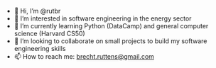 - 👋 Hi, I’m @rutbr
- 👀 I’m interested in software engineering in the energy sector
- 🌱 I’m currently learning Python (DataCamp) and general computer science (Harvard CS50) 
- 💞️ I’m looking to collaborate on small projects to build my software engineering skills
- 📫 How to reach me: brecht.ruttens@gmail.com

<!---
rutbr/rutbr is a ✨ special ✨ repository because its `README.md` (this file) appears on your GitHub profile.
You can click the Preview link to take a look at your changes.
--->
